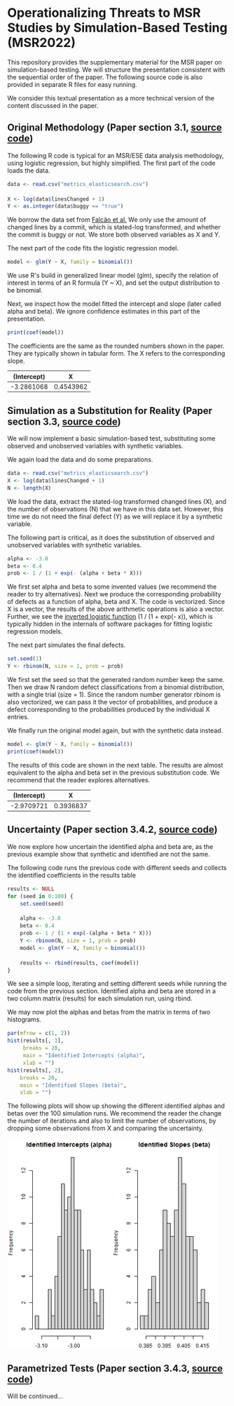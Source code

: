 # Operationalizing Threats to MSR Studies by Simulation-Based Testing (MSR2022)

This repository provides the supplementary material for the
MSR paper on simulation-based testing. We will structure the
presentation consistent with the sequential order of the
paper. The following source code is also provided in separate
R files for easy running.

We consider this textual presentation as a more technical
version of the content discussed in the paper.

## Original Methodology (Paper section 3.1, [source code](nutshell_a.R))
The following R code is typical for an MSR/ESE data analysis
methodology, using logistic regression, but highly simplified. The first part of the code loads the data.
```R
data <- read.csv("metrics_elasticsearch.csv")

X <- log(data$linesChanged + 1)
Y <- as.integer(data$buggy == "true")
```
We borrow the data set from [Falcão et al.](https://github.com/filipefalcaos/saner-2020) We only use the amount of changed lines by a commit, which is stated-log transformed, and whether the commit is buggy or not. We store both observed variables as X and Y.

The next part of the code fits the logistic regression model.
```R
model <- glm(Y ~ X, family = binomial())
```
We use R's build in generalized linear model (glm), specify the relation of interest in terms of an R formula (Y ~ X), and set the output distribution to be binomial.

Next, we inspect how the model fitted the intercept and slope (later called alpha and beta). We ignore confidence estimates in this part of the presentation.
```R
print(coef(model))
```
The coefficients are the same as the rounded numbers shown in
the paper. They are typically shown in tabular form. The X refers to the corresponding slope.

| (Intercept)   |  X            |
| ------------- |:-------------:|
| -3.2861068    | 0.4543962     |

## Simulation as a Substitution for Reality (Paper section 3.3, [source code](nutshell_b.R))
We will now implement a basic simulation-based 
test, substituting some observed and unobserved
variables with synthetic variables.

We again load the data and do some preparations.
```R
data <- read.csv("metrics_elasticsearch.csv")
X <- log(data$linesChanged + 1)
N <- length(X)
```
We load the data, extract the stated-log transformed changed lines (X), and the number of observations (N) that we have in this data set. However, this time we do not need the final defect (Y) as we will replace it by a synthetic variable.

The following part is critical, as it does the substitution of
observed and unobserved variables with synthetic variables.
```R
alpha <- -3.0
beta <- 0.4
prob <- 1 / (1 + exp(- (alpha + beta * X)))
```
We first set alpha and beta to some invented values (we 
recommend the reader to try alternatives). Next we produce
the corresponding probability of defects as a function of alpha, beta and X. The code is vectorized. Since X is a vector, the results of the above arithmetic operations is also a vector. Further, we see the [inverted logistic function](https://en.wikipedia.org/wiki/Logit) (1 / (1 + exp(- x)), which is typically hidden in the internals of software packages for fitting logistic regression models.

The next part simulates the final defects.

```R
set.seed(1)
Y <- rbinom(N, size = 1, prob = prob)
```
We first set the seed so that the generated random number keep the same. Then we draw N random defect classifications
from a binomial distribution, with a single trial (size = 1). Since the
random number generator rbinom is also vectorized, we can pass it the vector of probabilities, and produce a defect
corresponding to the probabilities produced by the individual X entries.

We finally run the original model again, but with the synthetic data instead.
```R
model <- glm(Y ~ X, family = binomial())
print(coef(model))
```
The results of this code are shown in the next table.
The results are almost equivalent to the alpha and beta set 
in the previous substitution code. We recommend that the
reader explores alternatives.

| (Intercept)   |  X            |
| ------------- |:-------------:|
|  -2.9709721   | 0.3936837     |

## Uncertainty (Paper section 3.4.2, [source code](nutshell_uncertainty.R))

We now explore how uncertain the identified alpha and
beta are, as the previous example show that synthetic
and identified are not the same.

The following code runs the previous code with different
seeds and collects the identified coefficients in the results table
```R
results <- NULL
for (seed in 0:100) {
    set.seed(seed)

    alpha <- -3.0
    beta <- 0.4
    prob <- 1 / (1 + exp(-(alpha + beta * X)))
    Y <- rbinom(N, size = 1, prob = prob)
    model <- glm(Y ~ X, family = binomial())

    results <- rbind(results, coef(model))
}
```
We see a simple loop, iterating and setting different seeds while
running the code from the previous section.
Identified alpha
and beta are stored in a two column matrix (results) for each simulation run, using rbind.

We may now plot the alphas and betas from the matrix in terms of two histograms.
```R
par(mfrow = c(1, 2))
hist(results[, 1], 
     breaks = 20, 
     main = "Identified Intercepts (alpha)", 
     xlab = "")
hist(results[, 2], 
    breaks = 20, 
    main = "Identified Slopes (beta)", 
    xlab = "")
```
The following plots will show up showing the different identified alphas and betas over the 100 simulation runs.
We recommend the reader the change the number of iterations and also to limit the number of observations, by dropping some observations from X and comparing the uncertainty.

![Stuff](figures/uncertainty.png)

## Parametrized Tests (Paper section 3.4.3, [source code](nutshell_parameters.R))

Will be continued...